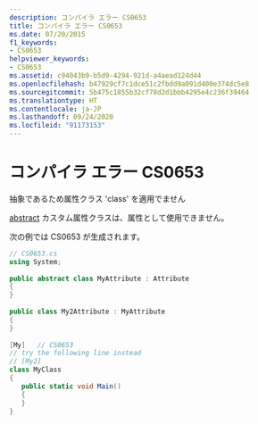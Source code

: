 ```yaml
---
description: コンパイラ エラー CS0653
title: コンパイラ エラー CS0653
ms.date: 07/20/2015
f1_keywords:
- CS0653
helpviewer_keywords:
- CS0653
ms.assetid: c94043b9-b5d9-4294-921d-a4aead124d44
ms.openlocfilehash: b47929cf7c1dce51c2fbdd9a091d400e374dc5e8
ms.sourcegitcommit: 5b475c1855b32cf78d2d1bbb4295e4c236f39464
ms.translationtype: HT
ms.contentlocale: ja-JP
ms.lasthandoff: 09/24/2020
ms.locfileid: "91173153"
---
```

# <a name="compiler-error-cs0653"></a>コンパイラ エラー CS0653

抽象であるため属性クラス 'class' を適用でません  
  
 [abstract](../language-reference/keywords/abstract.md) カスタム属性クラスは、属性として使用できません。  
  
 次の例では CS0653 が生成されます。  
  
```csharp  
// CS0653.cs  
using System;  
  
public abstract class MyAttribute : Attribute  
{  
}  
  
public class My2Attribute : MyAttribute  
{  
}  
  
[My]   // CS0653  
// try the following line instead  
// [My2]  
class MyClass  
{  
   public static void Main()  
   {  
   }  
}  
```
